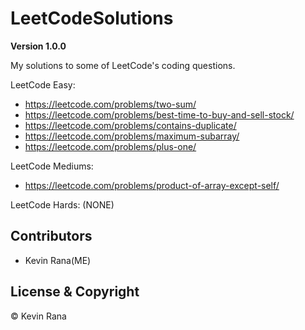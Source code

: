 # LeetCodeSolutions

**Version 1.0.0**

My solutions to some of LeetCode's coding questions.


LeetCode Easy:
- https://leetcode.com/problems/two-sum/
- https://leetcode.com/problems/best-time-to-buy-and-sell-stock/
- https://leetcode.com/problems/contains-duplicate/
- https://leetcode.com/problems/maximum-subarray/
- https://leetcode.com/problems/plus-one/


LeetCode Mediums:
- https://leetcode.com/problems/product-of-array-except-self/



LeetCode Hards:
(NONE)


## Contributors
- Kevin Rana(ME)

## License & Copyright
© Kevin Rana